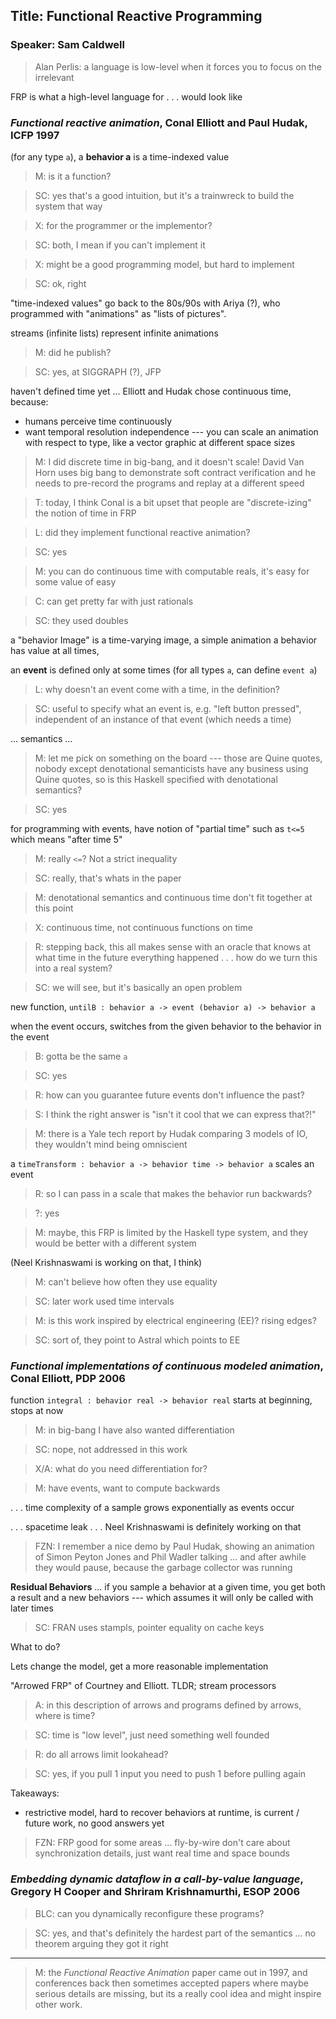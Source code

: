 ## Title: Functional Reactive Programming
### Speaker: Sam Caldwell

> Alan Perlis: a language is low-level when it forces you to focus on the irrelevant

FRP is what a high-level language for . . . would look like


### _Functional reactive animation_, Conal Elliott and Paul Hudak, ICFP 1997

(for any type `a`), a **behavior a** is a time-indexed value

> M: is it a function?

> SC: yes that's a good intuition, but it's a trainwreck to build the system that way

> X: for the programmer or the implementor?

> SC: both, I mean if you can't implement it

> X: might be a good programming model, but hard to implement

> SC: ok, right

"time-indexed values" go back to the 80s/90s with Ariya (?),
who programmed with "animations" as "lists of pictures".

streams (infinite lists) represent infinite animations

> M: did he publish?

> SC: yes, at SIGGRAPH (?), JFP

haven't defined time yet ... Elliott and Hudak chose continuous time, because:

- humans perceive time continuously
- want temporal resolution independence --- you can scale an animation with
  respect to type, like a vector graphic at different space sizes

> M: I did discrete time in big-bang, and it doesn't scale! David Van Horn
>    uses big bang to demonstrate soft contract verification and he needs to
>    pre-record the programs and replay at a different speed


> T: today, I think Conal is a bit upset that people are "discrete-izing"
>    the notion of time in FRP


> L: did they implement functional reactive animation?

> SC: yes

> M: you can do continuous time with computable reals, it's easy for some value
>    of easy

> C: can get pretty far with just rationals

> SC: they used doubles

a "behavior Image" is a time-varying image, a simple animation
a behavior has value at all times,

an **event** is defined only at some times (for all types `a`, can define
`event a`)

> L: why doesn't an event come with a time, in the definition?

> SC: useful to specify what an event is, e.g. "left button pressed",
>     independent of an instance of that event (which needs a time)

... semantics ...

> M: let me pick on something on the board --- those are Quine quotes,
>    nobody except denotational semanticists have any business using Quine
>    quotes, so is this Haskell specified with denotational semantics?

> SC: yes

for programming with events, have notion of "partial time" such as
`t<=5` which means "after time 5"

> M: really `<=`? Not a strict inequality

> SC: really, that's whats in the paper


> M: denotational semantics and continuous time don't fit together at this point

> X: continuous time, not continuous functions on time


> R: stepping back, this all makes sense with an oracle that knows at what time
>    in the future everything happened . . . how do we turn this into a real
>    system?

> SC: we will see, but it's basically an open problem

new function, `untilB : behavior a -> event (behavior a) -> behavior a`

when the event occurs, switches from the given behavior to the behavior in the
event

> B: gotta be the same `a`

> SC: yes


> R: how can you guarantee future events don't influence the past?

> S: I think the right answer is "isn't it cool that we can express that?!"

> M: there is a Yale tech report by Hudak comparing 3 models of IO,
>    they wouldn't mind being omniscient


a `timeTransform : behavior a -> behavior time -> behavior a` scales an event

> R: so I can pass in a scale that makes the behavior run backwards?

> ?: yes

> M: maybe, this FRP is limited by the Haskell type system, and they would
>    be better with a different system

(Neel Krishnaswami is working on that, I think)

> M: can't believe how often they use equality

> SC: later work used time intervals

> M: is this work inspired by electrical engineering (EE)? rising edges?

> SC: sort of, they point to Astral which points to EE


### _Functional implementations of continuous modeled animation_, Conal Elliott, PDP 2006

function `integral : behavior real -> behavior real` starts at beginning, stops at now

> M: in big-bang I have also wanted differentiation

> SC: nope, not addressed in this work

> X/A: what do you need differentiation for?

> M: have events, want to compute backwards

. . . time complexity of a sample grows exponentially as events occur

. . . spacetime leak . . . Neel Krishnaswami is definitely working on that

> FZN: I remember a nice demo by Paul Hudak, showing an animation of Simon
>      Peyton Jones and Phil Wadler talking ... and after awhile they would
>      pause, because the garbage collector was running

**Residual Behaviors** ... if you sample a behavior at a given time, you get
both a result and a new behaviors --- which assumes it will only be called
with later times

> SC: FRAN uses stampls, pointer equality on cache keys


What to do?

Lets change the model, get a more reasonable implementation

"Arrowed FRP" of Courtney and Elliott. TLDR; stream processors

> A: in this description of arrows and programs defined by arrows, where is time?

> SC: time is "low level", just need something well founded


> R: do all arrows limit lookahead?

> SC: yes, if you pull 1 input you need to push 1 before pulling again

Takeaways:

- restrictive model, hard to recover behaviors at runtime, is current / future
  work, no good answers yet

> FZN: FRP good for some areas ... fly-by-wire don't care about synchronization
>      details, just want real time and space bounds


### _Embedding dynamic dataflow in a call-by-value language_, Gregory H Cooper and Shriram Krishnamurthi, ESOP 2006

> BLC: can you dynamically reconfigure these programs?

> SC: yes, and that's definitely the hardest part of the semantics ... no
>     theorem arguing they got it right


- - -

> M: the _Functional Reactive Animation_ paper came out in 1997, and conferences
>    back then sometimes accepted papers where maybe serious details are missing,
>    but its a really cool idea and might inspire other work.
